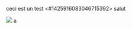 ceci est un test
<#1425916083046715392>
salut

![](https://cdn.discordapp.com/attachments/1425916083046715392/1425927275320311879/161916404-one-piece-wallpaper-4k-gear-luffy.png?ex=68eaaf42&is=68e95dc2&hm=6bea7b82548ffdbc58974bb2bc498bc13063a5809f401507b49587557f5cbc9b&)
a